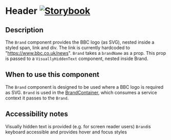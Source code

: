 # Header [![Storybook](https://github.com/storybooks/press/blob/master/badges/storybook.svg)](https://simorghstorybook.now.sh/?selectedKind=Brand)	

## Description	
The `Brand` component provides the BBC logo (as SVG), nested inside a styled span, link and div. The link is currently hardcoded to "https://www.bbc.co.uk/news". `Brand` takes a `brandName` as a prop. This prop is passed to a `VisuallyHiddenText` component, nested inside Brand.

## When to use this component	
The `Brand` component is designed to be used where a BBC logo is required as SVG. `Brand` is used in the [BrandContainer](../../containers/Brand), which consumes a service context it passes to the `Brand`. 

## Accessibility notes	
Visually hidden text is provided (e.g. for screen reader users)
`Brand`is keyboard accessible and provides hover and focus styles

